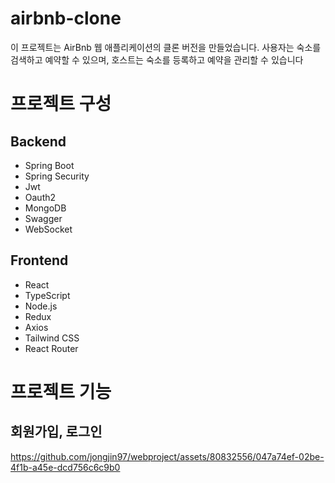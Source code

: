 # airbnb-clone
이 프로젝트는 AirBnb 웹 애플리케이션의 클론 버전을 만들었습니다. 사용자는 숙소를 검색하고 예약할 수 있으며, 호스트는 숙소를 등록하고 예약을 관리할 수 있습니다

# 프로젝트 구성
## Backend
- Spring Boot
- Spring Security
- Jwt
- Oauth2
- MongoDB
- Swagger
- WebSocket
## Frontend
- React
- TypeScript
- Node.js
- Redux
- Axios
- Tailwind CSS
- React Router
# 프로젝트 기능
## 회원가입, 로그인
https://github.com/jongjin97/webproject/assets/80832556/047a74ef-02be-4f1b-a45e-dcd756c6c9b0
